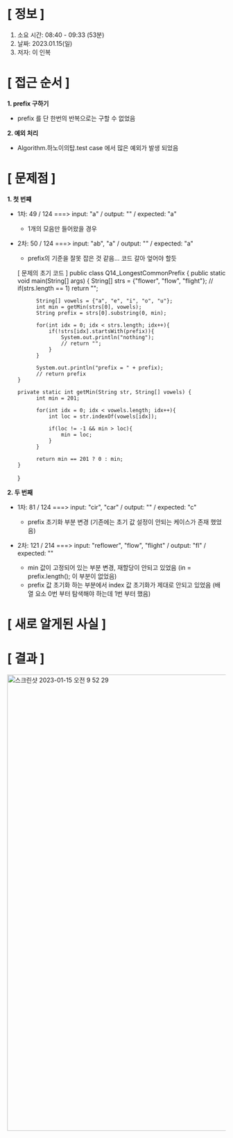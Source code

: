 # **[ 정보 ]**
1. 소요 시간: 08:40 - 09:33 (53분)
2. 날짜: 2023.01.15(일)
3. 저자: 이 인복

# **[ 접근 순서 ]**
**1. prefix 구하기**
- prefix 를 단 한번의 반복으로는 구할 수 없었음

**2. 예외 처리**
- Algorithm.하노이의탑.test case 에서 많은 예외가 발생 되었음

# **[ 문제점 ]**
**1. 첫 번쨰**
- 1차: 49 / 124 ===> input: "a" / output: "" / expected: "a"
   - 1개의 모음만 들어왔을 경우

- 2차: 50 / 124 ===> input: "ab", "a" / output: "" / expected: "a"
   - prefix의 기준을 잘못 잡은 것 같음... 코드 갈아 엎어야 할듯


    [ 문제의 초기 코드 ]
    public class Q14_LongestCommonPrefix {
      public static void main(String[] args) {
      String[] strs = {"flower", "flow", "flight"};
      // if(strs.length == 1) return "";
    
            String[] vowels = {"a", "e", "i", "o", "u"};
            int min = getMin(strs[0], vowels);
            String prefix = strs[0].substring(0, min);
    
            for(int idx = 0; idx < strs.length; idx++){
                if(!strs[idx].startsWith(prefix)){
                    System.out.println("nothing");
                    // return "";
                }
            }
    
            System.out.println("prefix = " + prefix);
            // return prefix
      }

      private static int getMin(String str, String[] vowels) {
            int min = 201;
    
            for(int idx = 0; idx < vowels.length; idx++){
                int loc = str.indexOf(vowels[idx]);
    
                if(loc != -1 && min > loc){
                    min = loc;
                }
            }
    
            return min == 201 ? 0 : min;
      }
    }

**2. 두 번째**
- 1차: 81 / 124 ===> input: "cir", "car" / output: "" / expected: "c"
   - prefix 초기화 부분 변경 (기존에는 초기 값 설정이 안되는 케이스가 존재 했었음)

- 2차: 121 / 214 ===> input: "reflower", "flow", "flight" / output: "fl" / expected: ""
   - min 값이 고정되어 있는 부분 변경, 재할당이 안되고 있었음 (in = prefix.length(); 이 부분이 없었음)
   - prefix 값 초기화 하는 부분에서 index 값 초기화가 제대로 안되고 있었음 (배열 요소 0번 부터 탐색해야 하는데 1번 부터 했음)

# **[ 새로 알게된 사실 ]**


# **[ 결과 ]**
<img width="1050" alt="스크린샷 2023-01-15 오전 9 52 29" src="https://user-images.githubusercontent.com/59809278/212503596-8f11a42a-d2c1-4f0b-8354-f4c187567ba2.png">

         
